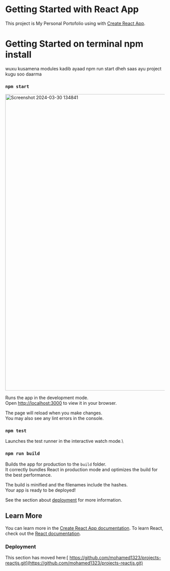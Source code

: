 # Getting Started with  React App

This project is My Personal Portofolio using  with [Create React App](https://github.com/portofolioweb/create-react-app).


# Getting Started on terminal npm install 
wuxu kusamena modules kadib ayaad npm run start dheh saas ayu project kugu soo daarma
### `npm start`
<img width="936" alt="Screenshot 2024-03-30 134841" src="https://github.com/mohamed1323/projects-reactjs/assets/114732963/8a3d703e-0796-4433-915f-ce0b25e9a79c">

Runs the app in the development mode.\
Open [http://localhost:3000](http://localhost:3000) to view it in your browser.

The page will reload when you make changes.\
You may also see any lint errors in the console.

### `npm test`

Launches the test runner in the interactive watch mode.\

### `npm run build`
Builds the app for production to the `build` folder.\
It correctly bundles React in production mode and optimizes the build for the best performance.

The build is minified and the filenames include the hashes.\
Your app is ready to be deployed!

See the section about [deployment](https://github.com/mohamed1323/projects-reactjs.git) for more information.


## Learn More

You can learn more in the [Create React App documentation](https://github.com/mohamed1323/projects-reactjs.git).
To learn React, check out the [React documentation](https://reactjs.org/).


### Deployment

This section has moved here:[ https://github.com/mohamed1323/projects-reactjs.git](https://github.com/mohamed1323/projects-reactjs.git)





